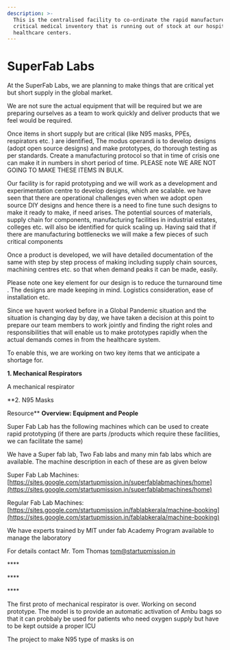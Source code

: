 ```yaml
---
description: >-
  This is the centralised facility to co-ordinate the rapid manufacture of most
  critical medical inventory that is running out of stock at our hospitals and
  healthcare centers.
---
```


# SuperFab Labs

At the SuperFab Labs, we are planning to make things that are critical yet but short supply in the global market.   
  
We are not sure the actual equipment that will be required but we are preparing ourselves as a team to work quickly and deliver products that we feel would be required.

 Once items in short supply but are critical \(like N95 masks, PPEs, respirators etc. \) are identified, The modus operandi is to develop designs \(adopt open source designs\) and make prototypes, do thorough testing as per standards. Create a manufacturing protocol so that in time of crisis one can make it in numbers in short period of time. PLEASE note WE ARE NOT GOING TO MAKE THESE ITEMS IN BULK.

 Our facility is for rapid prototyping and we will work as a development and experimentation centre to develop designs, which are scalable. we have seen that there are operational challenges even when we adopt open source DIY designs and hence there is a need to fine tune such designs to make it ready to make, if need arises.  The potential sources of materials, supply chain for components, manufacturing facilities in industrial estates, colleges etc. will also be identified for quick scaling up. Having said that if there are manufacturing bottlenecks we will make a few pieces of such critical components

Once a product is developed, we will have  detailed documentation of the same with step by step process of making including supply chain sources, machining centres etc. so that when demand peaks it can be made, easily. 

Please note one key element for our design is to reduce the turnaround time . The designs are made keeping in mind. Logistics consideration, ease of installation etc.  

  
  
Since we havent worked before in a Global Pandemic situation and the situation is changing day by day, we have taken a decision at this point to prepare our team members to work jointly and finding the right roles and responsibilities that will enable us to make prototypes rapidly when the actual demands comes in from the healthcare system.  
  
To enable this, we are working on two key items that we anticipate a shortage for.  
  
**1. Mechanical Respirators**  
  
A mechanical respirator 





**2. N95 Masks  
  
  
Resource** **Overview: Equipment and People**  
  
Super Fab Lab has the following machines which can be used to create rapid prototyping \(if there are parts /products which require these facilities, we can facilitate the same\)

We have a Super fab lab, Two Fab labs and  many min fab labs which are available. The  machine description in each of these are as given below

 Super Fab Lab Machines: [https://sites.google.com/startupmission.in/superfablabmachines/home](https://sites.google.com/startupmission.in/superfablabmachines/home)  [ ](https://sites.google.com/startupmission.in/fablabkerala/labs) 

Regular Fab Lab Machines: [https://sites.google.com/startupmission.in/fablabkerala/machine-booking](https://sites.google.com/startupmission.in/fablabkerala/machine-booking)

We have experts trained by MIT under fab Academy Program available to manage the laboratory

For details contact Mr. Tom Thomas tom@startupmission.in

\*\*\*\*

\*\*\*\*

\*\*\*\*



The first proto of mechanical respirator is over. Working on second prototype. The model is to provide an automatic activation of Ambu bags so that it can probbaly be used for patients who need oxygen supply but have to be kept outside a proper ICU

The project to make N95 type of masks is on
